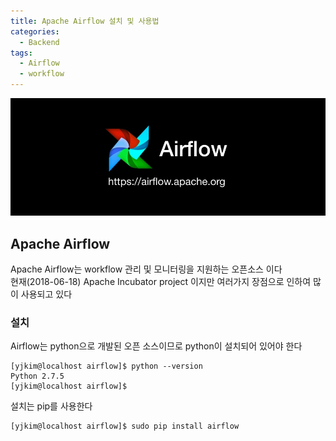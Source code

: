 ```yaml
---
title: Apache Airflow 설치 및 사용법
categories:
  - Backend
tags:
  - Airflow
  - workflow
---
```


![](../assets/images/2018-06-18-airflow-1/airflow-logo.jpg)

## Apache Airflow
Apache Airflow는 workflow 관리 및 모니터링을 지원하는 오픈소스 이다  
현재(2018-06-18) Apache Incubator project 이지만 여러가지 장점으로 인하여 많이 사용되고 있다

### 설치
Airflow는 python으로 개발된 오픈 소스이므로 python이 설치되어 있어야 한다
```
[yjkim@localhost airflow]$ python --version
Python 2.7.5
[yjkim@localhost airflow]$
```

설치는 pip를 사용한다
```
[yjkim@localhost airflow]$ sudo pip install airflow 
```